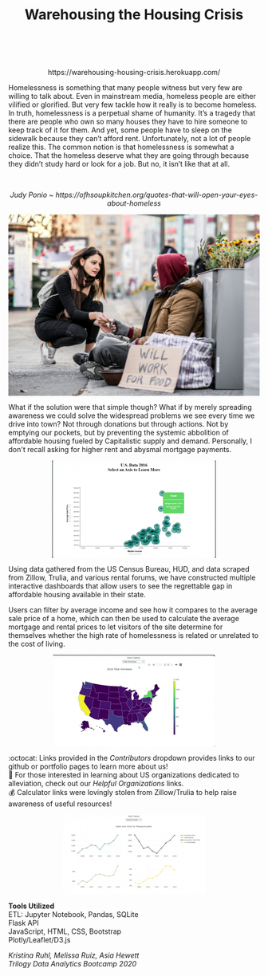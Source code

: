 <h1><p align="center"><strong>Warehousing the Housing Crisis</strong></p>
<br>
<p align="center">
</h1>
<p align="center">https://warehousing-housing-crisis.herokuapp.com/</p>
Homelessness is something that many people witness but very few are willing to talk about. Even in mainstream media, homeless people are either vilified or glorified. But very few tackle how it really is to become homeless.
In truth, homelessness is a perpetual shame of humanity. It’s a tragedy that there are people who own so many houses they have to hire someone to keep track of it for them. And yet, some people have to sleep on the sidewalk because they can’t afford rent.
Unfortunately, not a lot of people realize this. The common notion is that homelessness is somewhat a choice. That the homeless deserve what they are going through because they didn’t study hard or look for a job. But no, it isn’t like that at all.
</p>
<br>
<p align="center"><i>Judy Ponio ~ https://ofhsoupkitchen.org/quotes-that-will-open-your-eyes-about-homeless</i></p>

<p align="center">
<img align="center" src="static/images/homeless.jpg">
</p>

What if the solution were that simple though? What if by merely spreading awareness we could solve the widespread problems we see every time we drive into town? Not through donations but through actions. Not by emptying our pockets, but by preventing the systemic abbolition of affordable housing fueled by Capitalistic supply and demand. Personally, I don't recall asking for higher rent and abysmal mortgage payments. 

<p align="center">
<img align="center" src="static/images/scatter_plot.gif">
</p>

Using data gathered from the US Census Bureau, HUD, and data scraped from Zillow, Trulia, and various rental forums, we have constructed multiple interactive dashboards that allow users to see the regrettable gap in affordable housing available in their state. 

Users can filter by average income and see how it compares to the average sale price of a home, which can then be used to calculate the average mortgage and rental prices to let visitors of the site determine for themselves whether the high rate of homelessness is related or unrelated to the cost of living.

<p align="center">
<img align="center" src="static/images/choropleth_map.gif">
</p>

:octocat: Links provided in the <i>Contributors</i> dropdown provides links to our github or portfolio pages to learn more about us!
<br>
:green_heart: For those interested in learning about US organizations dedicated to alleviation, check out our <i>Helpful Organizations</i> links.
<br>
:moneybag: Calculator links were lovingly stolen from Zillow/Trulia to help raise awareness of useful resources! 

<p align="center">
<img align="center" src="static/images/line_plots.gif">
</p>

<strong>Tools Utilized</strong>
<br>
ETL: Jupyter Notebook, Pandas, SQLite
<br>
Flask API
<br>
JavaScript, HTML, CSS, Bootstrap
<br>
Plotly/Leaflet/D3.js

<i>Kristina Ruhl, Melissa Ruiz, Asia Hewett</i>
<br>
<i>Trilogy Data Analytics Bootcamp 2020</i>
